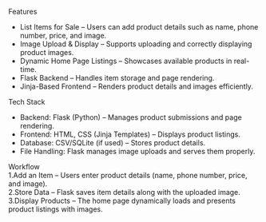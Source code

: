 Features  
- List Items for Sale – Users can add product details such as name, phone number, price, and image.  
- Image Upload & Display – Supports uploading and correctly displaying product images.  
- Dynamic Home Page Listings – Showcases available products in real-time.  
- Flask Backend – Handles item storage and page rendering.  
- Jinja-Based Frontend – Renders product details and images efficiently.  

 Tech Stack  
- Backend: Flask (Python) – Manages product submissions and page rendering.  
- Frontend: HTML, CSS (Jinja Templates) – Displays product listings.  
- Database: CSV/SQLite (if used) – Stores product details.  
- File Handling: Flask manages image uploads and serves them properly.  

Workflow  
1.Add an Item – Users enter product details (name, phone number, price, and image).  
2.Store Data – Flask saves item details along with the uploaded image.  
3.Display Products – The home page dynamically loads and presents product listings with images.
